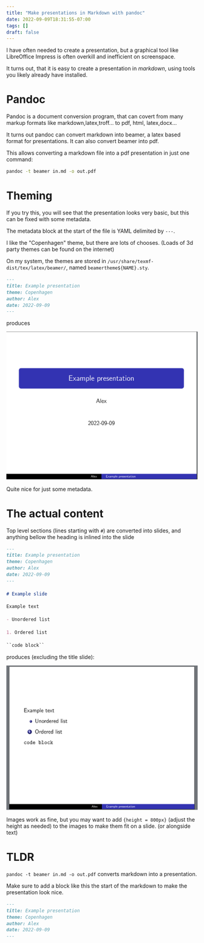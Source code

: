 ```yaml
---
title: "Make presentations in Markdown with pandoc"
date: 2022-09-09T18:31:55-07:00
tags: []
draft: false
---
```


I have often needed to create a presentation, but a graphical tool like LibreOffice Impress is often overkill and inefficient on screenspace.

It turns out, that it is easy to create a presentation in *markdown*, using tools you likely already have installed.

# Pandoc

Pandoc is a document conversion program, that can covert from many markup formats like markdown,latex,troff... to pdf, html, latex,docx...

It turns out pandoc can convert markdown into beamer, a latex based format for presentations. It can also convert beamer into pdf.

This allows converting a markdown file into a pdf presentation in just one command:

```sh
pandoc -t beamer in.md -o out.pdf
```

# Theming

If you try this, you will see that the presentation looks very basic, but this can be fixed with some metadata.

The metadata block at the start of the file is YAML delimited by ``---``.

I like the "Copenhagen" theme, but there are lots of chooses. (Loads of 3d party themes can be found on the internet)

On my system, the themes are stored in ``/usr/share/texmf-dist/tex/latex/beamer/``, named ``beamertheme${NAME}.sty``.

```md
---
title: Example presentation
theme: Copenhagen
author: Alex
date: 2022-09-09
---
```

produces

![Example presentation](title.png)

Quite nice for just some metadata.

# The actual content

Top level sections (lines starting with ``#``) are converted into slides, and anything bellow the heading is inlined into the slide

```md
---
title: Example presentation
theme: Copenhagen
author: Alex
date: 2022-09-09
---

# Example slide

Example text

- Unordered list

1. Ordered list

``code block``
```

produces (excluding the title slide):

![Example side with text](content.png)

Images work as fine, but you may want to add ``{height = 800px}`` (adjust the height as needed) to the images to make them fit on a slide. (or alongside text)

# TLDR

``pandoc -t beamer in.md -o out.pdf`` converts markdown into a presentation.

Make sure to add a block like this the start of the markdown to make the presentation look nice.

```md
---
title: Example presentation
theme: Copenhagen
author: Alex
date: 2022-09-09
---
```
